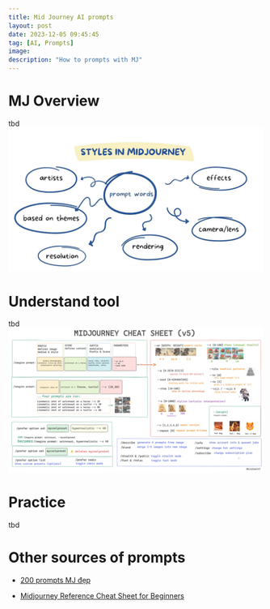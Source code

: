 ```yaml
---
title: Mid Journey AI prompts
layout: post
date: 2023-12-05 09:45:45
tag: [AI, Prompts]
image: 
description: "How to prompts with MJ"
---
```


# MJ Overview
tbd
![Styles in Midjourney](image-3.png)
# Understand tool
tbd
![MJ cheat sheet (v5)](image-2.png)
# Practice
tbd
# Other sources of prompts

- [200 prompts MJ đẹp](https://shop.blogchiasekienthuc.com/200-prompt-midjourney-dep/)

- [Midjourney Reference Cheat Sheet for Beginners](https://www.reddit.com/r/midjourney/comments/147uzki/midjourney_reference_cheat_sheet_for_beginners/)